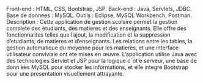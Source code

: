 Front-end : HTML, CSS, Bootstrap, JSP. Back-end : Java, Servlets, JDBC. 
Base de donnees : MySQL. 
Outils : Eclipse, MySQL Workbench, Postman.
Description : Cette application de gestion scolaire permet la gestion complete des  ́etudiants, des matieres et
des enseignants. Elle offre des fonctionnalites telles que l’ajout, la modification et la suppression d’etudiants, de
matieres et d’enseignants. Les relations entre les tables, la gestion automatique du moyenne pour les matieres,
et une interface utilisateur conviviale ont  ́ete mises en œuvre. L’application utilise Java avec des technologies
Servlet et JSP pour la logique cˆot ́e serveur, une base de donn ́ees MySQL pour stocker les informations, et elle
integre Bootstrap pour une presentation visuellement attrayante.
